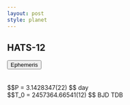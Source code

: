 ```yaml
---
layout: post
style: planet
---
```

<script src="../js/planets.js"></script>

## HATS-12

<!-- Tab links -->
<div class="tab">
<button class="tablinks" onclick="openCity(event, 'Ephemeris')">Ephemeris</button>
</div>

<!-- Tab content -->
<div id="Ephemeris" class="tabcontent" markdown="1">
<br/><br/>
$$P = 3.1428347(22) $$ day <br/>
$$T_0 = 2457364.66541(12) $$ BJD TDB
<br/><br/>
<br/><br/>
</div>



